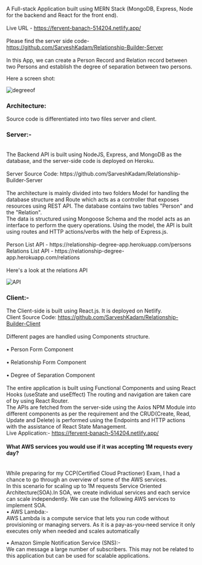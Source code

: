 A Full-stack Application built using MERN Stack (MongoDB, Express, Node for the backend and React for the front end).
<br /><br />
Live URL - https://fervent-banach-514204.netlify.app/
<br /><br />
Please find the server side code- https://github.com/SarveshKadam/Relationship-Builder-Server
<br /><br />
In this App, we can create a Person Record and Relation record between two Persons and establish the degree of separation between two persons.

Here a screen shot:

![degreeof](https://user-images.githubusercontent.com/66166738/107911458-a8999080-6f82-11eb-84f7-b4c5a24b58c7.png)
<br />
### Architecture:

Source code is differentiated into two files server and client.
<br />

### Server:-
<br />
The Backend API is built using NodeJS, Express, and MongoDB as the database, and the server-side code is deployed on Heroku.
<br /><br />
Server Source Code: https://github.com/SarveshKadam/Relationship-Builder-Server
<br /><br />
The architecture is mainly divided into two folders Model for handling the database structure and Route which acts as a controller that exposes resources using REST API.
The database contains two tables "Person" and the "Relation". <br />
The data is structured using Mongoose Schema and the model acts as an interface to perform the query operations.
Using the model, the API is built using routes and HTTP actions/verbs with the help of Express.js.
<br /><br />
Person List API - https://relationship-degree-app.herokuapp.com/persons
<br />
Relations List API - https://relationship-degree-app.herokuapp.com/relations
<br /><br />
Here's a look at the relations API

![API](https://user-images.githubusercontent.com/66166738/107912535-aafcea00-6f84-11eb-885b-b8605c2fe1b2.PNG)

### Client:-
The Client-side is built using React.js. It is deployed on Netlify.
<br />
Client Source Code: https://github.com/SarveshKadam/Relationship-Builder-Client
<br /><br />
Different pages are handled using Components structure.
<br /><br />
• Person Form Component
<br /><br />
• Relationship Form Component
<br /><br />
• Degree of Separation Component
<br /><br />
The entire application is built using Functional Components and using React Hooks (useState and useEffect)
The routing and navigation are taken care of by using React Router.<br />
The APIs are fetched from the server-side using the Axios NPM Module into different components as per the requirement and the CRUD(Create, Read, Update and Delete) is performed using the Endpoints and HTTP actions with the assistance of React State Management.
<br />
Live Application:- https://fervent-banach-514204.netlify.app/
<br />
#### What AWS services you would use if it was accepting 1M requests every day?
<br />
While preparing for my CCP(Certified Cloud Practioner) Exam, I had a chance to go through an overview of some of the AWS services.<br />
In this scenario for scaling up to 1M requests Service Oriented Architecture(SOA).In SOA, we create individual services and each service can scale independently.
We can use the following AWS services to implement SOA. <br />
• AWS Lambda:-
<br />
AWS Lambda is a compute service that lets you run code without provisioning or managing servers. As it is a pay-as-you-need service it only executes only when needed and scales automatically

• Amazon Simple Notification Service (SNS):- <br />
We can message a large number of subscribers. This may not be related to this application but can be used for scalable applications.

